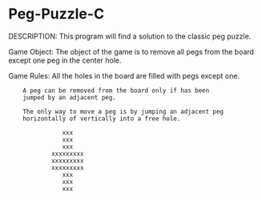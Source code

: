 # Peg-Puzzle-C

DESCRIPTION: This program will find a solution to the classic peg
		puzzle.

   Game Object: The object of the game is to remove all pegs
		from the board except one peg in the center hole.

   Game Rules:  All the holes in the board are filled
		with pegs except one.

		A peg can be removed from the board only if has been
		jumped by an adjacent peg.

		The only way to move a peg is by jumping an adjacent peg
		horizontally of vertically into a free hole.

				   xxx
				   xxx
				   xxx
				xxxxxxxxx
				xxxxxxxxx
				xxxxxxxxx
				   xxx
				   xxx
				   xxx

